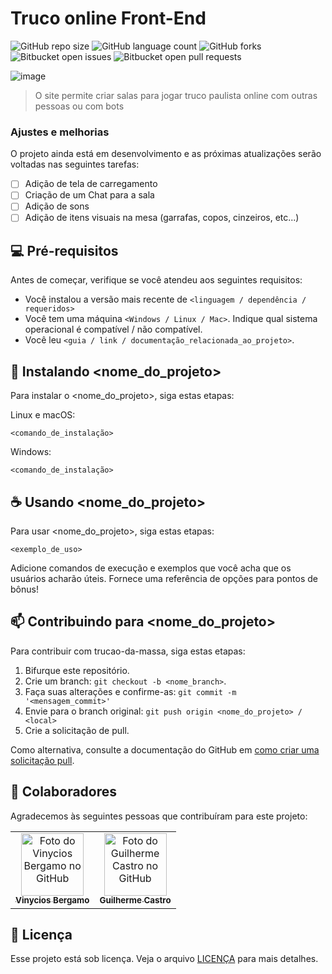 # Truco online Front-End


![GitHub repo size](https://img.shields.io/github/repo-size/mateus-gotardi/trucao-da-massa-front-end?style=for-the-badge)
![GitHub language count](https://img.shields.io/github/languages/count/mateus-gotardi/trucao-da-massa-front-end?style=for-the-badge)
![GitHub forks](https://img.shields.io/github/forks/mateus-gotardi/trucao-da-massa-front-end?style=for-the-badge)
![Bitbucket open issues](https://img.shields.io/bitbucket/issues/mateus-gotardi/trucao-da-massa-front-end?style=for-the-badge)
![Bitbucket open pull requests](https://img.shields.io/bitbucket/pr-raw/mateus-gotardi/trucao-da-massa-front-end?style=for-the-badge)

![image](https://user-images.githubusercontent.com/98918812/223586633-67bb00e5-10da-41ec-a669-8839973f4531.png)

> O site permite criar salas para jogar truco paulista online com outras pessoas ou com bots

### Ajustes e melhorias

O projeto ainda está em desenvolvimento e as próximas atualizações serão voltadas nas seguintes tarefas:

- [ ] Adição de tela de carregamento
- [ ] Criação de um Chat para a sala
- [ ] Adição de sons
- [ ] Adição de itens visuais na mesa (garrafas, copos, cinzeiros, etc...)

## 💻 Pré-requisitos

Antes de começar, verifique se você atendeu aos seguintes requisitos:
<!---Estes são apenas requisitos de exemplo. Adicionar, duplicar ou remover conforme necessário--->
* Você instalou a versão mais recente de `<linguagem / dependência / requeridos>`
* Você tem uma máquina `<Windows / Linux / Mac>`. Indique qual sistema operacional é compatível / não compatível.
* Você leu `<guia / link / documentação_relacionada_ao_projeto>`.

## 🚀 Instalando <nome_do_projeto>

Para instalar o <nome_do_projeto>, siga estas etapas:

Linux e macOS:
```
<comando_de_instalação>
```

Windows:
```
<comando_de_instalação>
```

## ☕ Usando <nome_do_projeto>

Para usar <nome_do_projeto>, siga estas etapas:

```
<exemplo_de_uso>
```

Adicione comandos de execução e exemplos que você acha que os usuários acharão úteis. Fornece uma referência de opções para pontos de bônus!

## 📫 Contribuindo para <nome_do_projeto>
Para contribuir com trucao-da-massa, siga estas etapas:

1. Bifurque este repositório.
2. Crie um branch: `git checkout -b <nome_branch>`.
3. Faça suas alterações e confirme-as: `git commit -m '<mensagem_commit>'`
4. Envie para o branch original: `git push origin <nome_do_projeto> / <local>`
5. Crie a solicitação de pull.

Como alternativa, consulte a documentação do GitHub em [como criar uma solicitação pull](https://help.github.com/en/github/collaborating-with-issues-and-pull-requests/creating-a-pull-request).

## 🤝 Colaboradores

Agradecemos às seguintes pessoas que contribuíram para este projeto:

<table>
  <tr>
    <td align="center">
      <a href="https://github.com/vinybergamo">
        <img src="https://avatars.githubusercontent.com/u/109054862?v=4" width="100px;" alt="Foto do Vinycios Bergamo no GitHub"/><br>
        <sub>
          <b>Vinycios Bergamo</b>
        </sub>
      </a>
    </td>
    <td align="center">
      <a href="https://github.com/guicastro13">
        <img src="https://avatars.githubusercontent.com/u/101204000?v=4" width="100px;" alt="Foto do Guilherme Castro no GitHub"/><br>
        <sub>
          <b>Guilherme Castro</b>
        </sub>
      </a>
    </td>
  </tr>
</table>

## 📝 Licença

Esse projeto está sob licença. Veja o arquivo [LICENÇA](LICENSE.md) para mais detalhes.

